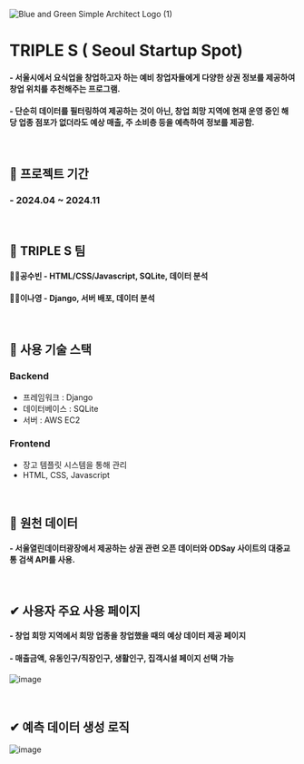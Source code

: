 
![Blue and Green Simple Architect Logo (1)](https://github.com/user-attachments/assets/ac32c158-faa0-4196-8d3c-84905601dd6e)

# TRIPLE S ( Seoul Startup Spot) 
#### - 서울시에서 요식업을 창업하고자 하는 예비 창업자들에게 다양한 상권 정보를 제공하여 창업 위치를 추천해주는 프로그램. 
#### - 단순히 데이터를 필터링하여 제공하는 것이 아닌, 창업 희망 지역에 현재 운영 중인 해당 업종 점포가 없더라도 예상 매출, 주 소비층 등을 예측하여 정보를 제공함. 

<br/>

## 📆 프로젝트 기간
### - 2024.04 ~ 2024.11
<br/>

## 👯 TRIPLE S 팀
#### 👩‍💻공수빈 - HTML/CSS/Javascript, SQLite, 데이터 분석
#### 👩‍💻이나영 - Django, 서버 배포, 데이터 분석
<br/>


## 🔧 사용 기술 스택
### Backend
- 프레임워크 : Django
- 데이터베이스 : SQLite
- 서버 : AWS EC2

### Frontend
- 장고 템플릿 시스템을 통해 관리
- HTML, CSS, Javascript
<br/>


## 📑 원천 데이터
#### - 서울열린데이터광장에서 제공하는 상권 관련 오픈 데이터와 ODSay 사이트의 대중교통 검색 API를 사용. 

<br/>

## ✔ 사용자 주요 사용 페이지
#### - 창업 희망 지역에서 희망 업종을 창업했을 때의 예상 데이터 제공 페이지
#### - 매출금액, 유동인구/직장인구, 생활인구, 집객시설 페이지 선택 가능
![image](https://github.com/user-attachments/assets/cab47de8-6367-429e-8c16-1bca865271f2)

<br/>

## ✔ 예측 데이터 생성 로직
![image](https://github.com/user-attachments/assets/2dcffbf7-19f5-42e1-89c5-2483c22925ce)
